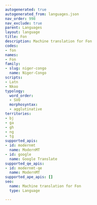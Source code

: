 ```yaml
---
autogenerated: true
autogenerated_from: languages.json
nav_order: 998
nav_exclude: true
parent: Languages
layout: language
title: Fon
description: Machine translation for Fon
codes:
- fon
names:
- Fon
family:
- slug: niger-congo
  name: Niger-Congo
scripts:
- Latn
- Nkoo
typology:
  word_order:
  - SVO
  morphosyntax:
  - agglutinative
territories:
- bj
- ga
- gh
- ng
- tg
supported_apis:
- id: modernmt
  name: ModernMT
- id: google
  name: Google Translate
supported_qe_apis:
- id: modernmt-qe
  name: ModernMT
supported_ape_apis: []
seo:
  name: Machine translation for Fon
  type: Language

---
```


